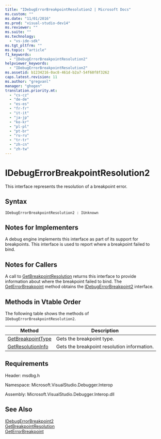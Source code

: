 ```yaml
---
title: "IDebugErrorBreakpointResolution2 | Microsoft Docs"
ms.custom: ""
ms.date: "11/01/2016"
ms.prod: "visual-studio-dev14"
ms.reviewer: ""
ms.suite: ""
ms.technology: 
  - "vs-ide-sdk"
ms.tgt_pltfrm: ""
ms.topic: "article"
f1_keywords: 
  - "IDebugErrorBreakpointResolution2"
helpviewer_keywords: 
  - "IDebugErrorBreakpointResolution2"
ms.assetid: b1234216-0ac8-461d-b2a7-54f60f8f3262
caps.latest.revision: 11
ms.author: "gregvanl"
manager: "ghogen"
translation.priority.mt: 
  - "cs-cz"
  - "de-de"
  - "es-es"
  - "fr-fr"
  - "it-it"
  - "ja-jp"
  - "ko-kr"
  - "pl-pl"
  - "pt-br"
  - "ru-ru"
  - "tr-tr"
  - "zh-cn"
  - "zh-tw"
---
```

# IDebugErrorBreakpointResolution2
This interface represents the resolution of a breakpoint error.  
  
## Syntax  
  
```  
IDebugErrorBreakpointResolution2 : IUnknown  
```  
  
## Notes for Implementers  
 A debug engine implements this interface as part of its support for breakpoints. This interface is used to report where a breakpoint failed to bind.  
  
## Notes for Callers  
 A call to [GetBreakpointResolution](../../../extensibility/debugger/reference/idebugerrorbreakpoint2-getbreakpointresolution.md) returns this interface to provide information about where the breakpoint failed to bind. The [GetErrorBreakpoint](../../../extensibility/debugger/reference/idebugbreakpointerrorevent2-geterrorbreakpoint.md) method obtains the [IDebugErrorBreakpoint2](../../../extensibility/debugger/reference/idebugerrorbreakpoint2.md) interface.  
  
## Methods in Vtable Order  
 The following table shows the methods of `IDebugErrorBreakpointResolution2`.  
  
|Method|Description|  
|------------|-----------------|  
|[GetBreakpointType](../../../extensibility/debugger/reference/idebugerrorbreakpointresolution2-getbreakpointtype.md)|Gets the breakpoint type.|  
|[GetResolutionInfo](../../../extensibility/debugger/reference/idebugerrorbreakpointresolution2-getresolutioninfo.md)|Gets the breakpoint resolution information.|  
  
## Requirements  
 Header: msdbg.h  
  
 Namespace: Microsoft.VisualStudio.Debugger.Interop  
  
 Assembly: Microsoft.VisualStudio.Debugger.Interop.dll  
  
## See Also  
 [IDebugErrorBreakpoint2](../../../extensibility/debugger/reference/idebugerrorbreakpoint2.md)   
 [GetBreakpointResolution](../../../extensibility/debugger/reference/idebugerrorbreakpoint2-getbreakpointresolution.md)   
 [GetErrorBreakpoint](../../../extensibility/debugger/reference/idebugbreakpointerrorevent2-geterrorbreakpoint.md)